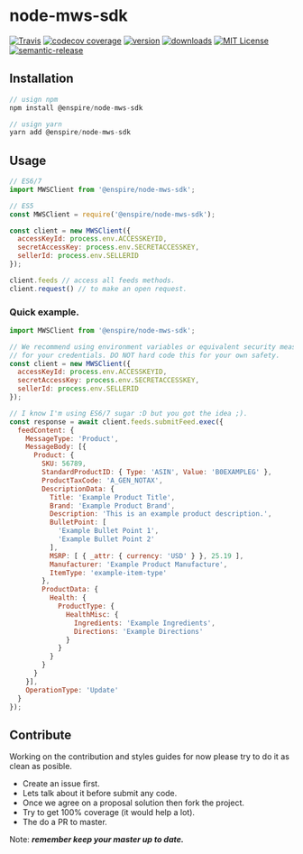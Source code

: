 # node-mws-sdk

[![Travis](https://img.shields.io/travis/envistaInteractive/node-mws-sdk.svg?style=flat-square)](https://travis-ci.org/envistaInteractive/node-mws-sdk)
[![codecov coverage](https://img.shields.io/codecov/c/github/envistaInteractive/node-mws-sdk.svg?style=flat-square)](https://codecov.io/github/envistaInteractive/node-mws-sdk)
[![version](https://img.shields.io/npm/v/@enspire/node-mws-sdk.svg?style=flat-square)](http://npm.im/@enspire/node-mws-sdk)
[![downloads](https://img.shields.io/npm/dm/@enspire/node-mws-sdk.svg?style=flat-square)](http://npm-stat.com/charts.html?package=@enspire/node-mws-sdk&from=2015-08-01)
[![MIT License](https://img.shields.io/npm/l/@enspire/node-mws-sdk.svg?style=flat-square)](http://opensource.org/licenses/MIT)
[![semantic-release](https://img.shields.io/badge/%20%20%F0%9F%93%A6%F0%9F%9A%80-semantic--release-e10079.svg?style=flat-square)](https://github.com/semantic-release/semantic-release)

## Installation

```javascript
// usign npm
npm install @enspire/node-mws-sdk

// usign yarn
yarn add @enspire/node-mws-sdk
```

## Usage

```javascript
// ES6/7
import MWSClient from '@enspire/node-mws-sdk';

// ES5
const MWSClient = require('@enspire/node-mws-sdk');

const client = new MWSClient({
  accessKeyId: process.env.ACCESSKEYID,
  secretAccessKey: process.env.SECRETACCESSKEY,
  sellerId: process.env.SELLERID
});

client.feeds // access all feeds methods.
client.request() // to make an open request.
```

### Quick example.
```javascript
import MWSClient from '@enspire/node-mws-sdk';

// We recommend using environment variables or equivalent security measure
// for your credentials. DO NOT hard code this for your own safety.
const client = new MWSClient({
  accessKeyId: process.env.ACCESSKEYID,
  secretAccessKey: process.env.SECRETACCESSKEY,
  sellerId: process.env.SELLERID
});

// I know I'm using ES6/7 sugar :D but you got the idea ;).
const response = await client.feeds.submitFeed.exec({
  feedContent: {
    MessageType: 'Product',
    MessageBody: [{
      Product: {
        SKU: 56789,
        StandardProductID: { Type: 'ASIN', Value: 'B0EXAMPLEG' },
        ProductTaxCode: 'A_GEN_NOTAX',
        DescriptionData: {
          Title: 'Example Product Title',
          Brand: 'Example Product Brand',
          Description: 'This is an example product description.',
          BulletPoint: [
            'Example Bullet Point 1',
            'Example Bullet Point 2'
          ],
          MSRP: [ { _attr: { currency: 'USD' } }, 25.19 ],
          Manufacturer: 'Example Product Manufacture',
          ItemType: 'example-item-type'
        },
        ProductData: {
          Health: {
            ProductType: {
              HealthMisc: {
                Ingredients: 'Example Ingredients',
                Directions: 'Example Directions'
              }
            }
          }
        }
      }
    }],
    OperationType: 'Update'
  }
});
```

## Contribute

Working on the contribution and styles guides for now please try to do it as clean as posible.

- Create an issue first.
- Lets talk about it before submit any code.
- Once we agree on a proposal solution then fork the project.
- Try to get 100% coverage (it would help a lot).
- The do a PR to master.

Note: ***remember keep your master up to date.***
